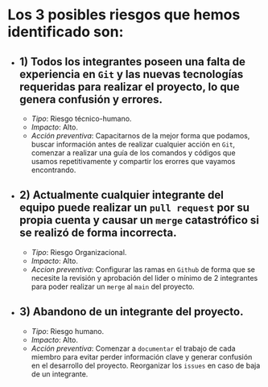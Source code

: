 # Los 3 posibles riesgos que hemos identificado son:

- ## 1) Todos los integrantes poseen una falta de experiencia en `Git` y las nuevas tecnologías requeridas para realizar el proyecto, lo que genera confusión y errores.
    - *Tipo*: Riesgo técnico-humano.
    - *Impacto*: Alto.
    - *Acción preventiva*: Capacitarnos de la mejor forma que podamos, buscar información antes de realizar cualquier acción en `Git`, comenzar a realizar una guía de los comandos y códigos que usamos repetitivamente y compartir los erorres que vayamos encontrando.

- ## 2) Actualmente cualquier integrante del equipo puede realizar un `pull request` por su propia cuenta y causar un `merge` catastrófico si se realizó de forma incorrecta.
    - *Tipo*: Riesgo Organizacional.
    - *Impacto*: Alto.
    - *Accion preventiva*: Configurar las ramas en `Github` de forma que se necesite la revisión y aprobación del lider o mínimo de 2 integrantes para poder realizar un `merge` al `main` del proyecto.

- ## 3) Abandono de un integrante del proyecto.
    - *Tipo*: Riesgo humano.
    - *Impacto*: Alto.
    - *Acción preventiva*: Comenzar a `documentar` el trabajo de cada miembro para evitar perder información clave y generar confusión en el desarrollo del proyecto. Reorganizar los `issues` en caso de baja de un integrante.